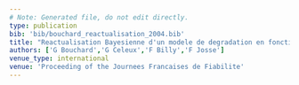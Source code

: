 ```yaml
---
# Note: Generated file, do not edit directly.
type: publication
bib: 'bib/bouchard_reactualisation_2004.bib'
title: "Reactualisation Bayesienne d'un modele de degradation en fonction du retour d'experience"
authors: ['G Bouchard','G Celeux','F Billy','F Josse']
venue_type: international
venue: 'Proceeding of the Journees Francaises de Fiabilite'
---
```

